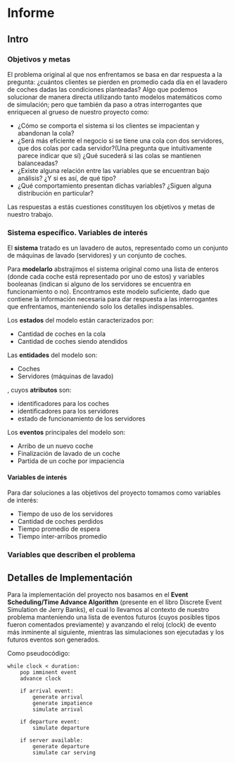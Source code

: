 # Informe

## Intro

### Objetivos y metas

El problema original al que nos enfrentamos se basa en dar respuesta a la pregunta: ¿cuántos clientes se pierden en promedio cada día en el lavadero de coches dadas las condiciones planteadas? Algo que podemos solucionar de manera directa utilizando tanto modelos matemáticos como de simulación; pero que también da paso a otras interrogantes que enriquecen al grueso de nuestro proyecto como:

- ¿Cómo se comporta el sistema si los clientes se impacientan y abandonan la cola?
- ¿Será más eficiente el negocio si se tiene una cola con dos servidores, que dos colas por cada servidor?(Una pregunta que intuitivamente parece indicar que sí) ¿Qué sucederá si las colas se mantienen balanceadas?
- ¿Existe alguna relación entre las variables que se encuentran bajo análisis? ¿Y si es así, de qué tipo?
- ¿Qué comportamiento presentan dichas variables? ¿Siguen alguna distribución en particular?

Las respuestas a estás cuestiones constituyen los objetivos y metas de nuestro trabajo.

### Sistema específico. Variables de interés

El **sistema** tratado es un lavadero de autos, representado como un conjunto de máquinas de lavado (servidores) y un conjunto de coches.

Para **modelarlo** abstrajimos el sistema original como una lista de enteros (donde cada coche está representado por uno de estos) y variables booleanas (indican si alguno de los servidores se encuentra en funcionamiento o no). Encontramos este modelo suficiente, dado que contiene la información necesaria para dar respuesta a las interrogantes que enfrentamos, manteniendo solo los detalles indispensables.

Los **estados** del modelo están caracterizados por:

- Cantidad de coches en la cola
- Cantidad de coches siendo atendidos

Las **entidades** del modelo son:

- Coches
- Servidores (máquinas de lavado)

, cuyos **atributos** son:

- identificadores para los coches
- identificadores para los servidores
- estado de funcionamiento de los servidores

Los **eventos** principales del modelo son:

- Arribo de un nuevo coche
- Finalización de lavado de un coche
- Partida de un coche por impaciencia

#### Variables de interés

Para dar soluciones a las objetivos del proyecto tomamos como variables de interés:

- Tiempo de uso de los servidores
- Cantidad de coches perdidos
- Tiempo promedio de espera
- Tiempo inter-arribos promedio

### Variables que describen el problema 

<!-- Son las que están en el latex -->

## Detalles de Implementación

Para la implementación del proyecto nos basamos en el **Event Scheduling/Time Advance Algorithm** (presente en el libro Discrete Event Simulation de Jerry Banks), el cual lo llevamos al contexto de nuestro problema manteniendo una lista de eventos futuros (cuyos posibles tipos fueron comentados previamente) y avanzando el reloj (clock) de evento más inminente al siguiente, mientras las simulaciones son ejecutadas y los futuros eventos son generados.

Como pseudocódigo:

```pseudo
while clock < duration:
    pop imminent event
    advance clock

    if arrival event:
        generate arrival
        generate impatience
        simulate arrival
    
    if departure event:
        simulate departure

    if server available:
        generate departure
        simulate car serving
```